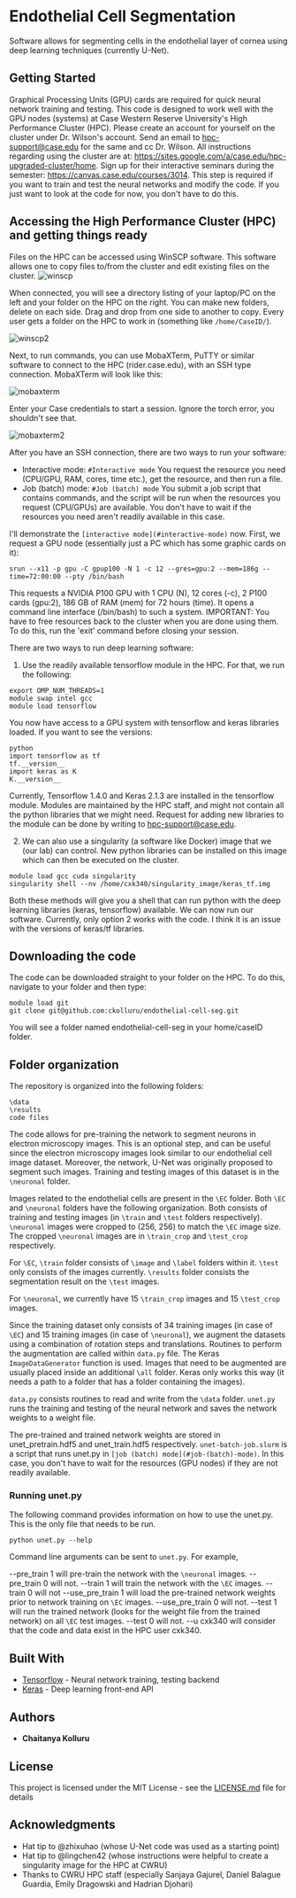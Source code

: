 # Endothelial Cell Segmentation

Software allows for segmenting cells in the endothelial layer of cornea using deep learning techniques (currently U-Net). 

## Getting Started

Graphical Processing Units (GPU) cards are required for quick neural network training and testing. This code is designed to work well with the GPU nodes (systems) at Case Western Reserve University's High Performance Cluster (HPC). Please create an account for yourself on the cluster under Dr. Wilson's account. Send an email to hpc-support@case.edu for the same and cc Dr. Wilson. All instructions regarding using the cluster are at: https://sites.google.com/a/case.edu/hpc-upgraded-cluster/home. Sign up for their interactive seminars during the semester: https://canvas.case.edu/courses/3014. This step is required if you want to train and test the neural networks and modify the code. If you just want to look at the code for now, you don't have to do this.

## Accessing the High Performance Cluster (HPC) and getting things ready

Files on the HPC can be accessed using WinSCP software. This software allows one to copy files to/from the cluster and edit existing files on the cluster.
![winscp](https://user-images.githubusercontent.com/8373968/43086116-37fa2da4-8eba-11e8-99f3-814d016258a5.PNG)

When connected, you will see a directory listing of your laptop/PC on the left and your folder on the HPC on the right. You can make new folders, delete on each side. Drag and drop from one side to another to copy. Every user gets a folder on the HPC to work in (something like `/home/CaseID/`).

![winscp2](https://user-images.githubusercontent.com/8373968/43086524-2dc8a36e-8ebb-11e8-9834-119aa44a8388.PNG)

Next, to run commands, you can use MobaXTerm, PuTTY or similar software to connect to the HPC (rider.case.edu), with an SSH type connection. MobaXTerm will look like this:

![mobaxterm](https://user-images.githubusercontent.com/8373968/43086282-9c48a754-8eba-11e8-9a04-4fcec3919d08.PNG)

Enter your Case credentials to start a session. Ignore the torch error, you shouldn't see that.

![mobaxterm2](https://user-images.githubusercontent.com/8373968/43086589-5b1b3c78-8ebb-11e8-8f23-a8d44a680ecf.PNG)

After you have an SSH connection, there are two ways to run your software:

- Interactive mode: `#Interactive mode` You request the resource you need (CPU/GPU, RAM, cores, time etc.), get the resource, and then run a file.
- Job (batch) mode: `#Job (batch) mode`  You submit a job script that contains commands, and the script will be run when the resources you request (CPU/GPUs) are available. You don't have to wait if the resources you need aren't readily available in this case.


I'll demonstrate the `[interactive mode](#interactive-mode)` now. First, we request a GPU node (essentially just a PC which has some graphic cards on it):
```
srun --x11 -p gpu -C gpup100 -N 1 -c 12 --gres=gpu:2 --mem=186g --time=72:00:00 --pty /bin/bash
```
This requests a NVIDIA P100 GPU with 1 CPU (N), 12 cores (-c), 2 P100 cards (gpu:2), 186 GB of RAM (mem) for 72 hours (time). It opens a command line interface (/bin/bash) to such a system. IMPORTANT: You have to free resources back to the cluster when you are done using them. To do this, run the 'exit' command before closing your session.

There are two ways to run deep learning software:
1. Use the readily available tensorflow module in the HPC. For that, we run the following:
```
export OMP_NUM_THREADS=1
module swap intel gcc
module load tensorflow
```
You now have access to a GPU system with tensorflow and keras libraries loaded. If you want to see the versions:
```
python
import tensorflow as tf
tf.__version__
import keras as K
K.__version__
```
Currently, Tensorflow 1.4.0 and Keras 2.1.3 are installed in the tensorflow module. Modules are maintained by the HPC staff, and might not contain all the python libraries that we might need. Request for adding new libraries to the module can be done by writing to hpc-support@case.edu.

2. We can also use a singularity (a software like Docker) image that we (our lab) can control. New python libraries can be installed on this image which can then be executed on the cluster.
```
module load gcc cuda singularity
singularity shell --nv /home/cxk340/singularity_image/keras_tf.img
```

Both these methods will give you a shell that can run python with the deep learning libraries (keras, tensorflow) available. We can now run our software. Currently, only option 2 works with the code. I think it is an issue with the versions of keras/tf libraries.

## Downloading the code

The code can be downloaded straight to your folder on the HPC. To do this, navigate to your folder and then type:

```
module load git
git clone git@github.com:ckolluru/endothelial-cell-seg.git
```

You will see a folder named endothelial-cell-seg in your home/caseID folder. 

## Folder organization

The repository is organized into the following folders:

```
\data
\results
code files
```

The code allows for pre-training the network to segment neurons in electron microscopy images. This is an optional step, and can be useful since the electron microscopy images look similar to our endothelial cell image dataset. Moreover, the network, U-Net was originally proposed to segment such images. Training and testing images of this dataset is in the `\neuronal` folder. 

Images related to the endothelial cells are present in the `\EC` folder. Both `\EC` and `\neuronal` folders have the following organization. Both consists of training and testing images (in `\train` and `\test` folders respectively). `\neuronal` images were cropped to (256, 256) to match the `\EC` image size. The cropped `\neuronal` images are in `\train_crop` and `\test_crop` respectively. 

For `\EC`, `\train` folder consists of `\image` and `\label` folders within it. `\test` only consists of the images currently. `\results` folder consists the segmentation result on the `\test` images. 

For `\neuronal`, we currently have 15 `\train_crop` images and 15 `\test_crop` images. 

Since the training dataset only consists of 34 training images (in case of `\EC`) and 15 training images (in case of `\neuronal`), we augment the datasets using a combination of rotation steps and translations. Routines to perform the augmentation are called within `data.py` file. The Keras `ImageDataGenerator` function is used. Images that need to be augmented are usually placed inside an additional `\all` folder. Keras only works this way (it needs a path to a folder that has a folder containing the images).

`data.py` consists routines to read and write from the `\data` folder. `unet.py` runs the training and testing of the neural network and saves the network weights to a weight file. 

The pre-trained and trained network weights are stored in unet_pretrain.hdf5 and unet_train.hdf5 respectively. `unet-batch-job.slurm` is a script that runs unet.py in `[job (batch) mode](#job-(batch)-mode)`. In this case, you don't have to wait for the resources (GPU nodes) if they are not readily available.

### Running unet.py

The following command provides information on how to use the unet.py. This is the only file that needs to be run.
```
python unet.py --help
```

Command line arguments can be sent to `unet.py`. For example,

--pre_train 1 will pre-train the network with the `\neuronal` images. --pre_train 0 will not.
--train 1 will train the network with the `\EC` images. --train 0 will not
--use_pre_train 1 will load the pre-trained network weights prior to network training on `\EC` images. --use_pre_train 0 will not.
--test 1 will run the trained network (looks for the weight file from the trained network) on all `\EC` test images. --test 0 will not.
--u cxk340 will consider that the code and data exist in the HPC user cxk340.

## Built With

* [Tensorflow](http://www.tensorflow.org/) - Neural network training, testing backend
* [Keras](https://keras.io/) - Deep learning front-end API

## Authors

* **Chaitanya Kolluru** 

## License

This project is licensed under the MIT License - see the [LICENSE.md](LICENSE.md) file for details

## Acknowledgments

* Hat tip to @zhixuhao (whose U-Net code was used as a starting point)
* Hat tip to @lingchen42 (whose instructions were helpful to create a singularity image for the HPC at CWRU)
* Thanks to CWRU HPC staff (especially Sanjaya Gajurel, Daniel Balague Guardia, Emily Dragowski and Hadrian Djohari)
